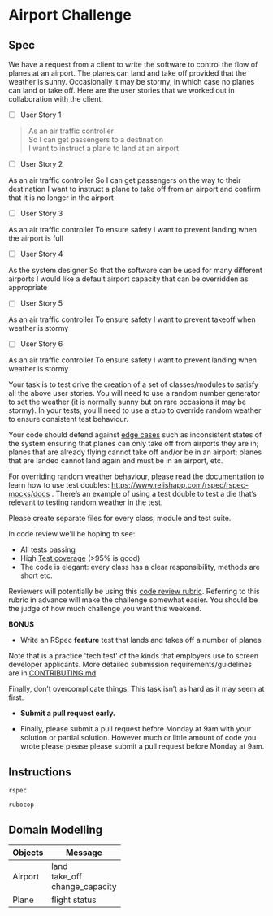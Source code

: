 # Airport Challenge

## Spec

We have a request from a client to write the software to control the flow of planes at an airport. The planes can land and take off provided that the weather is sunny. Occasionally it may be stormy, in which case no planes can land or take off. Here are the user stories that we worked out in collaboration with the client:

- [ ] User Story 1

> As an air traffic controller  
> So I can get passengers to a destination  
> I want to instruct a plane to land at an airport

- [ ] User Story 2

As an air traffic controller
So I can get passengers on the way to their destination
I want to instruct a plane to take off from an airport and confirm that it is no longer in the airport

- [ ] User Story 3

As an air traffic controller
To ensure safety
I want to prevent landing when the airport is full

- [ ] User Story 4

As the system designer
So that the software can be used for many different airports
I would like a default airport capacity that can be overridden as appropriate

- [ ] User Story 5

As an air traffic controller
To ensure safety
I want to prevent takeoff when weather is stormy

- [ ] User Story 6

As an air traffic controller
To ensure safety
I want to prevent landing when weather is stormy

Your task is to test drive the creation of a set of classes/modules to satisfy all the above user stories. You will need to use a random number generator to set the weather (it is normally sunny but on rare occasions it may be stormy). In your tests, you'll need to use a stub to override random weather to ensure consistent test behaviour.

Your code should defend against [edge cases](http://programmers.stackexchange.com/questions/125587/what-are-the-difference-between-an-edge-case-a-corner-case-a-base-case-and-a-b) such as inconsistent states of the system ensuring that planes can only take off from airports they are in; planes that are already flying cannot take off and/or be in an airport; planes that are landed cannot land again and must be in an airport, etc.

For overriding random weather behaviour, please read the documentation to learn how to use test doubles: https://www.relishapp.com/rspec/rspec-mocks/docs . There’s an example of using a test double to test a die that’s relevant to testing random weather in the test.

Please create separate files for every class, module and test suite.

In code review we'll be hoping to see:

- All tests passing
- High [Test coverage](https://github.com/makersacademy/course/blob/master/pills/test_coverage.md) (>95% is good)
- The code is elegant: every class has a clear responsibility, methods are short etc.

Reviewers will potentially be using this [code review rubric](docs/review.md). Referring to this rubric in advance will make the challenge somewhat easier. You should be the judge of how much challenge you want this weekend.

**BONUS**

- Write an RSpec **feature** test that lands and takes off a number of planes

Note that is a practice 'tech test' of the kinds that employers use to screen developer applicants. More detailed submission requirements/guidelines are in [CONTRIBUTING.md](CONTRIBUTING.md)

Finally, don’t overcomplicate things. This task isn’t as hard as it may seem at first.

- **Submit a pull request early.**

- Finally, please submit a pull request before Monday at 9am with your solution or partial solution. However much or little amount of code you wrote please please please submit a pull request before Monday at 9am.

## Instructions
```
rspec
```
```
rubocop
```

## Domain Modelling

| Objects | Message                             |
| ------- | ----------------------------------- |
| Airport | land<br>take_off<br>change_capacity |
| Plane   | flight status                       |


